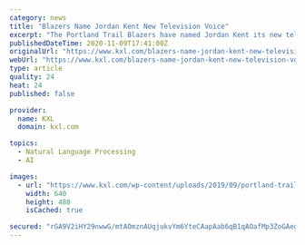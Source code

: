 ```yaml
---
category: news
title: "Blazers Name Jordan Kent New Television Voice"
excerpt: "The Portland Trail Blazers have named Jordan Kent its new television play by play broadcaster. Kent took over for Kevin Calabro after Calabro resigned before the restart of the season. He previously hosted the pre-game,"
publishedDateTime: 2020-11-09T17:41:00Z
originalUrl: "https://www.kxl.com/blazers-name-jordan-kent-new-television-voice/"
webUrl: "https://www.kxl.com/blazers-name-jordan-kent-new-television-voice/"
type: article
quality: 24
heat: 24
published: false

provider:
  name: KXL
  domain: kxl.com

topics:
  - Natural Language Processing
  - AI

images:
  - url: "https://www.kxl.com/wp-content/uploads/2019/09/portland-trail-blazers-rip-city-e1593624072615.jpg"
    width: 640
    height: 480
    isCached: true

secured: "rGA9V2iHY29nwwG/mtAOmznAUqjukvYm6YteCAapAab6qB1qAOafMp3ZoGAeghvLyBNovdfXko5NN4eInm/0FqD/z67yaoDE1QgMyNx2HPPne9IhF4zJpVdqFUQRbhEyrs4wIfGtAjwO4hvLP/A2lC9V3XZsXBRCnTorKM7oLsckiLyUry2UitLbvyO+2v7pQLJCB4fCx5RugF0MQr2oAAmSPdOY6pY1LTByCoCwA9Awx1H9NfpEjsFDICQdYd5TTKphbfYGMMMfRusHz7br5WqGF2wtC4oFOMIvMsS5DmBRSWRAXKgvx8xVDHRzZIeGp/r/6vT7HlsvzwXCF62X7Uysj+eXTO256VaF4+wd+cs=;GbgGnQaFDcM9M0CONxKS2A=="
---
```


